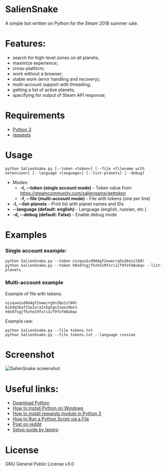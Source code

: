 # SalienSnake
A simple bot written on Python for the Steam 2018 summer sale.

# Features:
* search for high-level zones on all planets;
* maximize experience;
* cross-platform;
* work without a browser;
* stable work (error handling and recovery);
* multi-account support with threading;
* getting a list of active planets;
* specifying  for output of Steam API response;

# Requirements
* [Python 3](https://www.python.org/)
* [requests](https://pypi.org/project/requests/)

# Usage
```
python SalienSnake.py [--token <token>] [--file <filename with extension>] [--language <language>] [--list-planets] [--debug]
```

* Modes:
    * **-t, --token (single account mode)** - Token value from https://steamcommunity.com/saliengame/gettoken
    * **-f, --file (multi-account mode)** - File with tokens (one per line)
* **-l, --list-planets** - Print list with planet names and IDs
* **--language (default: english)** - Language (english, russian, etc.)
* **-d, --debug (default: False)** - Enable debug mode
# Examples
### Single account example:
```
python SalienSnake.py --token nizqvw1sd9d4gf2nwecrg5n26e1zl80l
python SalienSnake.py --token h0s07sgjfhzhe19fxri1cf9fofm8ubqv --list-planets
```

### Multi-account example

Example of file with tokens:
```
nizqvw1sd9d4gf2nwecrg5n26e1zl80l
6ibdq3baf21w1xca1x5gtgx2iwez6mn1
h0s07sgjfhzhe19fxri1cf9fofm8ubqv
```

Example use:
```
python SalienSnake.py --file tokens.txt
python SalienSnake.py --file tokens.txt --language russian
```
# Screenshot
![SalienSnake screenshot](https://i.imgur.com/7fkYNWy.png)

# Useful links:
* [Download Python](https://www.python.org/downloads/)
* [How to Install Python on Windows](https://www.howtogeek.com/197947/how-to-install-python-on-windows/)
* [How to install requests module in Python 3](https://stackoverflow.com/questions/30362600/how-to-install-requests-module-in-python-3-4-instead-of-2-7)
* [How to Run a Python Script via a File](https://www.pythoncentral.io/execute-python-script-file-shell/)
* [Post on reddit](https://www.reddit.com/r/salien/comments/8t2fpi/saliensnake_a_simple_bot_for_the_steam_2018/)
* [Setup guide by lappro](https://www.reddit.com/r/salien/comments/8szkv4/best_bot/e15s8m8)

# License
GNU General Public License v3.0
